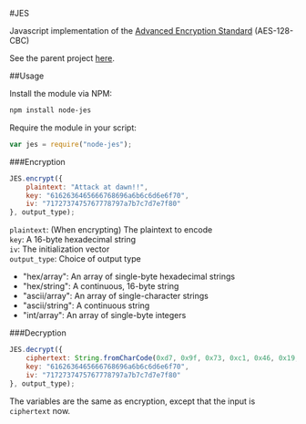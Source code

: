 #JES

Javascript implementation of the [Advanced Encryption Standard](http://en.wikipedia.org/wiki/Advanced_Encryption_Standard) (AES-128-CBC)

See the parent project [here](https://github.com/kevinselwyn/JES).

##Usage

Install the module via NPM:

```bash
npm install node-jes
```

Require the module in your script:

```js
var jes = require("node-jes");
```

###Encryption

```js
JES.encrypt({
	plaintext: "Attack at dawn!!",
	key: "6162636465666768696a6b6c6d6e6f70",
	iv: "7172737475767778797a7b7c7d7e7f80"
}, output_type);
```

`plaintext`: (When encrypting) The plaintext to encode<br />
`key`: A 16-byte hexadecimal string<br />
`iv`: The initialization vector<br />
`output_type`: Choice of output type

*	"hex/array": An array of single-byte hexadecimal strings
*	"hex/string": A continuous, 16-byte string
*	"ascii/array": An array of single-character strings
*	"ascii/string": A continuous string
*	"int/array": An array of single-byte integers

###Decryption

```js
JES.decrypt({
	ciphertext: String.fromCharCode(0xd7, 0x9f, 0x73, 0xc1, 0x46, 0x19, 0xe3, 0x78, 0xb0, 0x2a, 0xea, 0xe3, 0x5d, 0x8f, 0xf4, 0x3f, 0x5e, 0xae, 0x3d, 0x97, 0xf3, 0xe6, 0x38, 0x40, 0xed, 0x20, 0x69, 0xde, 0xad, 0xa0, 0xb2, 0x21),
	key: "6162636465666768696a6b6c6d6e6f70",
	iv: "7172737475767778797a7b7c7d7e7f80"
}, output_type);
```

The variables are the same as encryption, except that the input is `ciphertext` now.